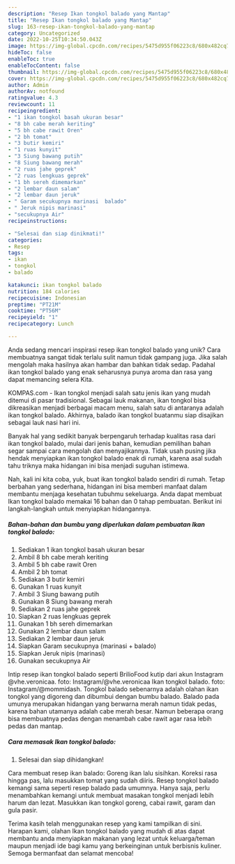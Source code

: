 ```yaml
---
description: "Resep Ikan tongkol balado yang Mantap"
title: "Resep Ikan tongkol balado yang Mantap"
slug: 163-resep-ikan-tongkol-balado-yang-mantap
category: Uncategorized
date: 2022-10-25T10:34:50.043Z
image: https://img-global.cpcdn.com/recipes/5475d955f06223c8/680x482cq70/ikan-tongkol-balado-foto-resep-utama.jpg
hideToc: false
enableToc: true
enableTocContent: false
thumbnail: https://img-global.cpcdn.com/recipes/5475d955f06223c8/680x482cq70/ikan-tongkol-balado-foto-resep-utama.jpg
cover: https://img-global.cpcdn.com/recipes/5475d955f06223c8/680x482cq70/ikan-tongkol-balado-foto-resep-utama.jpg
author: Admin
authorAv: notfound
ratingvalue: 4.3
reviewcount: 11
recipeingredient:
- "1 ikan tongkol basah ukuran besar"
- "8 bh cabe merah keriting"
- "5 bh cabe rawit Oren"
- "2 bh tomat"
- "3 butir kemiri"
- "1 ruas kunyit"
- "3 Siung bawang putih"
- "8 Siung bawang merah"
- "2 ruas jahe geprek"
- "2 ruas lengkuas geprek"
- "1 bh sereh dimemarkan"
- "2 lembar daun salam"
- "2 lembar daun jeruk"
- " Garam secukupnya marinasi  balado"
- " Jeruk nipis marinasi"
- "secukupnya Air"
recipeinstructions:

- "Selesai dan siap dinikmati!"
categories:
- Resep
tags:
- ikan
- tongkol
- balado

katakunci: ikan tongkol balado 
nutrition: 184 calories
recipecuisine: Indonesian
preptime: "PT21M"
cooktime: "PT56M"
recipeyield: "1"
recipecategory: Lunch

---
```





Anda sedang mencari inspirasi resep ikan tongkol balado yang unik? Cara membuatnya sangat tidak terlalu sulit namun tidak gampang juga. Jika salah mengolah maka hasilnya akan hambar dan bahkan tidak sedap. Padahal ikan tongkol balado yang enak seharusnya punya aroma dan rasa yang dapat memancing selera Kita.





KOMPAS.com - Ikan tongkol menjadi salah satu jenis ikan yang mudah ditemui di pasar tradisional. Sebagai lauk makanan, ikan tongkol bisa dikreasikan menjadi berbagai macam menu, salah satu di antaranya adalah ikan tongkol balado. Akhirnya, balado ikan tongkol buatanmu siap disajikan sebagai lauk nasi hari ini.

Banyak hal yang sedikit banyak berpengaruh terhadap kualitas rasa dari ikan tongkol balado, mulai dari jenis bahan, kemudian pemilihan bahan segar sampai cara mengolah dan menyajikannya. Tidak usah pusing jika hendak menyiapkan ikan tongkol balado enak di rumah, karena asal sudah tahu triknya maka hidangan ini bisa menjadi suguhan istimewa.






Nah, kali ini kita coba, yuk, buat ikan tongkol balado sendiri di rumah. Tetap berbahan yang sederhana, hidangan ini bisa memberi manfaat dalam membantu menjaga kesehatan tubuhmu sekeluarga. Anda dapat membuat Ikan tongkol balado memakai 16 bahan dan 0 tahap pembuatan. Berikut ini langkah-langkah untuk menyiapkan hidangannya.

<!--inarticleads1-->

##### Bahan-bahan dan bumbu yang diperlukan dalam pembuatan Ikan tongkol balado:

1. Sediakan 1 ikan tongkol basah ukuran besar
1. Ambil 8 bh cabe merah keriting
1. Ambil 5 bh cabe rawit Oren
1. Ambil 2 bh tomat
1. Sediakan 3 butir kemiri
1. Gunakan 1 ruas kunyit
1. Ambil 3 Siung bawang putih
1. Gunakan 8 Siung bawang merah
1. Sediakan 2 ruas jahe geprek
1. Siapkan 2 ruas lengkuas geprek
1. Gunakan 1 bh sereh dimemarkan
1. Gunakan 2 lembar daun salam
1. Sediakan 2 lembar daun jeruk
1. Siapkan  Garam secukupnya (marinasi + balado)
1. Siapkan  Jeruk nipis (marinasi)
1. Gunakan secukupnya Air


Intip resep ikan tongkol balado seperti BrilioFood kutip dari akun Instagram @vhe.veronicaa. foto: Instagram/@vhe.veronicaa Ikan tongkol balado. foto: Instagram/@mommidash. Tongkol balado sebenarnya adalah olahan ikan tongkol yang digoreng dan dibumbui dengan bumbu balado. Balado pada umunya merupakan hidangan yang berwarna merah namun tidak pedas, karena bahan utamanya adalah cabe merah besar. Namun beberapa orang bisa membuatnya pedas dengan menambah cabe rawit agar rasa lebih pedas dan mantap. 

<!--inarticleads2-->

##### Cara memasak Ikan tongkol balado:


1. Selesai dan siap dihidangkan!

Cara membuat resep ikan balado: Goreng ikan lalu sisihkan. Koreksi rasa hingga pas, lalu masukkan tomat yang sudah diiris. Resep tongkol balado kemangi sama seperti resep balado pada umumnya. Hanya saja, perlu menambahkan kemangi untuk membuat masakan tongkol menjadi lebih harum dan lezat. Masukkan ikan tongkol goreng, cabai rawit, garam dan gula pasir. 

Terima kasih telah menggunakan resep yang kami tampilkan di sini. Harapan kami, olahan Ikan tongkol balado yang mudah di atas dapat membantu anda menyiapkan makanan yang lezat untuk keluarga/teman maupun menjadi ide bagi kamu yang berkeinginan untuk berbisnis kuliner. Semoga bermanfaat dan selamat mencoba!
